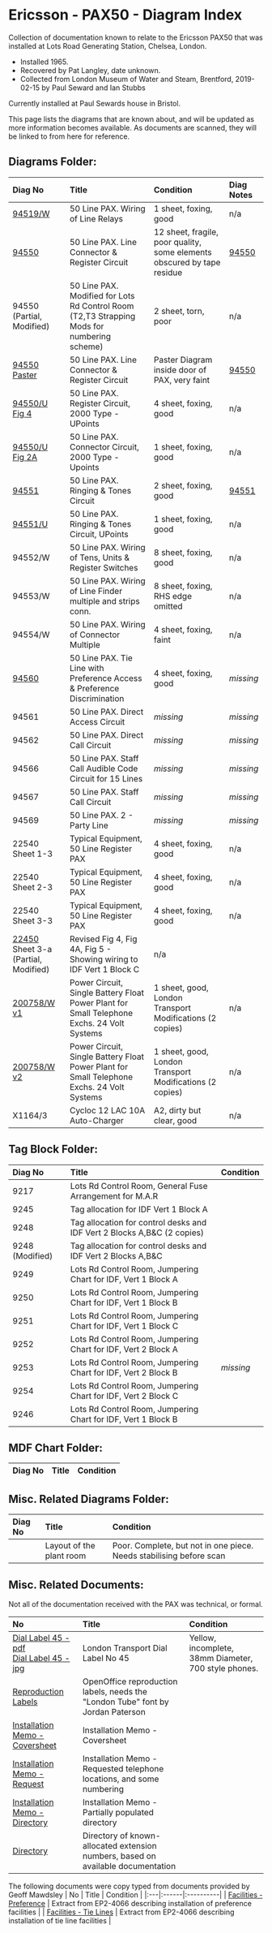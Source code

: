 # Ericsson - PAX50 - Diagram Index

Collection of documentation known to relate to the Ericsson PAX50 that was installed at Lots Road Generating Station, Chelsea, London.

* Installed 1965.
* Recovered by Pat Langley, date unknown.
* Collected from London Museum of Water and Steam, Brentford, 2019-02-15 by Paul Seward and Ian Stubbs

Currently installed at Paul Sewards house in Bristol.

This page lists the diagrams that are known about, and will be updated as more information becomes available.  As documents are scanned, they will be linked to from here for reference.

## Diagrams Folder:

|Diag No|Title|Condition|Diag Notes|
|:------|:----|:--------|:---------|
| [94519/W](./diagrams/94519-w.pdf) | 50 Line PAX. Wiring of Line Relays | 1 sheet, foxing, good | n/a |
| [94550](./diagrams/94550.pdf) | 50 Line PAX.  Line Connector & Register Circuit | 12 sheet, fragile, poor quality, some elements obscured by tape residue | [94550](./diagrams/94550-explanatory.pdf) |
| 94550 (Partial, Modified) | 50 Line PAX. Modified for Lots Rd Control Room (T2,T3 Strapping Mods for numbering scheme) | 2 sheet, torn, poor | n/a |
| [94550 Paster](./diagrams/94550-paster.pdf) | 50 Line PAX.  Line Connector & Register Circuit | Paster Diagram inside door of PAX, very faint | [94550](./diagrams/94550-explanatory.pdf) |
| [94550/U Fig 4](./diagrams/94550-u-4.pdf) | 50 Line PAX. Register Circuit, 2000 Type - UPoints | 4 sheet, foxing, good | n/a |
| [94550/U Fig 2A](./diagrams/94550-u-2a.pdf) | 50 Line PAX. Connector Circuit, 2000 Type - Upoints | 1 sheet, foxing, good | n/a |
| [94551](./diagrams/94551-ringing-tones.pdf) | 50 Line PAX. Ringing & Tones Circuit | 2 sheet, foxing, good | [94551](./diagrams/94551-explanatory.pdf) |
| [94551/U](./diagrams/94551-u.pdf) | 50 Line PAX. Ringing & Tones Circuit, UPoints | 1 sheet, foxing, good | n/a |
| 94552/W | 50 Line PAX. Wiring of Tens, Units & Register Switches | 8 sheet, foxing, good | n/a |
| 94553/W | 50 Line PAX. Wiring of Line Finder multiple and strips conn. | 8 sheet, foxing, RHS edge omitted | n/a |
| 94554/W | 50 Line PAX. Wiring of Connector Multiple | 4 sheet, foxing, faint | n/a |
| [94560](./diagrams/94560-tie-line.pdf) | 50 Line PAX. Tie Line with Preference Access & Preference Discrimination | 4 sheet, foxing, good | *missing* |
| 94561 | 50 Line PAX. Direct Access Circuit | *missing* | *missing* |
| 94562 | 50 Line PAX. Direct Call Circuit | *missing* | *missing* |
| 94566 | 50 Line PAX. Staff Call Audible Code Circuit for 15 Lines | *missing* | *missing* |
| 94567 | 50 Line PAX. Staff Call Circuit | *missing* | *missing* |
| 94569 | 50 Line PAX. 2 - Party Line | *missing* | *missing* |
| 22540 Sheet 1-3 | Typical Equipment, 50 Line Register PAX | 4 sheet, foxing, good | n/a |
| 22540 Sheet 2-3 | Typical Equipment, 50 Line Register PAX | 4 sheet, foxing, good | n/a |
| 22540 Sheet 3-3 | Typical Equipment, 50 Line Register PAX | 4 sheet, foxing, good | n/a |
| [22450](./diagrams/22450-3a.pdf) Sheet 3-a (Partial, Modified) | Revised Fig 4, Fig 4A, Fig 5 - Showing wiring to IDF Vert 1 Block C | n/a |
| [200758/W v1](./diagrams/200758-w-power-unit-v1.pdf) | Power Circuit, Single Battery Float Power Plant for Small Telephone Exchs. 24 Volt Systems | 1 sheet, good, London Transport Modifications (2 copies) | n/a |
| [200758/W v2](./diagrams/200758-w-power-unit-v2.pdf) | Power Circuit, Single Battery Float Power Plant for Small Telephone Exchs. 24 Volt Systems | 1 sheet, good, London Transport Modifications (2 copies) | n/a |
| X1164/3 | Cycloc 12 LAC 10A Auto-Charger | A2, dirty but clear, good | n/a |

## Tag Block Folder:

|Diag No|Title|Condition|
|:------|:----|:--------|
| 9217 | Lots Rd Control Room, General Fuse Arrangement for M.A.R | |
| 9245 | Tag allocation for IDF Vert 1 Block A | |
| 9248 | Tag allocation for control desks and IDF Vert 2 Blocks A,B&C (2 copies) | |
| 9248 (Modified) | Tag allocation for control desks and IDF Vert 2 Blocks A,B&C | |
| 9249 | Lots Rd Control Room, Jumpering Chart for IDF, Vert 1 Block A | |
| 9250 | Lots Rd Control Room, Jumpering Chart for IDF, Vert 1 Block B | |
| 9251 | Lots Rd Control Room, Jumpering Chart for IDF, Vert 1 Block C | |
| 9252 | Lots Rd Control Room, Jumpering Chart for IDF, Vert 2 Block A | |
| 9253 | Lots Rd Control Room, Jumpering Chart for IDF, Vert 2 Block B | *missing* |
| 9254 | Lots Rd Control Room, Jumpering Chart for IDF, Vert 2 Block C | |
| 9246 | Lots Rd Control Room, Jumpering Chart for IDF, Vert 1 Block B | |

## MDF Chart Folder:

| Diag No | Title | Condition |
|:--------|:------|:----------|

## Misc. Related Diagrams Folder:

| Diag No | Title | Condition |
|:--------|:------|:----------|
|         | Layout of the plant room | Poor.  Complete, but not in one piece.  Needs stabilising before scan |

## Misc. Related Documents:
Not all of the documentation received with the PAX was technical, or formal.

| No | Title | Condition |
|:---|:------|:----------|
| [Dial Label 45 - pdf](./ephemera/dial_label_45.pdf) <br/> [Dial Label 45 - jpg](./ephemera/dial_label_45.jpg) | London Transport Dial Label No 45 | Yellow, incomplete, 38mm Diameter, 700 style phones. |
| [Reproduction Labels](./local/london_transport_labels.odg) | OpenOffice reproduction labels, needs the "London Tube" font by Jordan Paterson |
| [Installation Memo - Coversheet](./memos/memo_coversheet.pdf) | Installation Memo - Coversheet |
| [Installation Memo - Request](./memos/memo_pages_searchable.pdf) | Installation Memo - Requested telephone locations, and some numbering |
| [Installation Memo - Directory](./memos/memo_directory.pdf) | Installation Memo - Partially populated directory |
| [Directory](./local/directory.md) | Directory of known-allocated extension numbers, based on available documentation |

The following documents were copy typed from documents provided by Geoff Mawdsley
| No | Title | Condition |
|:---|:------|:----------|
| [Facilities - Preference](./local/EP2-4066-Facilities-preference.pdf) | Extract from EP2-4066 describing installation of preference facilities |
| [Facilities - Tie Lines](./local/EP2-4066-Facilities-tie-lines.pdf) | Extract from EP2-4066 describing installation of tie line facilities |
